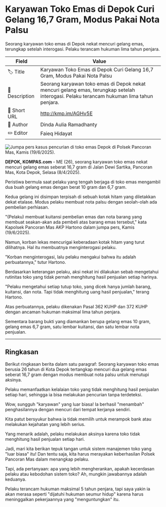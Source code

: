 # Karyawan Toko Emas di Depok Curi Gelang 16,7 Gram, Modus Pakai Nota Palsu

Seorang karyawan toko emas di Depok nekat mencuri gelang emas, terungkap setelah interogasi. Pelaku terancam hukuman lima tahun penjara.

| Field         | Value                                                       |
|---------------|-------------------------------------------------------------|
| 🏷️ Title       | Karyawan Toko Emas di Depok Curi Gelang 16,7 Gram, Modus Pakai Nota Palsu |
| 📝 Description | Seorang karyawan toko emas di Depok nekat mencuri gelang emas, terungkap setelah interogasi. Pelaku terancam hukuman lima tahun penjara. |
| 🔗 Short URL   | http://kmp.im/AGHv5E |
| 👤 Author      | Dinda Aulia Ramadhanty |
| ✏️ Editor      | Faieq Hidayat |

![Jumpa pers kasus pencurian di toko emas Depok di Polsek Pancoran Mas, Kamis (19/6/2025).](https://asset.kompas.com/crops/yf1kFUSM74n5RlFXDwdDSs3dLwE=/0x0:0x0/750x500/data/photo/2025/06/19/685417a82afe5.jpeg)

**DEPOK, KOMPAS.com** - ME (26), seorang karyawan toko emas nekat mencuri gelang emas seberat 16,7 gram di Jalan Dewi Sartika, Pancoran Mas, Kota Depok, Selasa (8/4/2025).

Peristiwa bermula saat pelaku yang tengah berjaga di toko emas mengambil dua buah gelang emas dengan berat 10 gram dan 6,7 gram.

Kedua gelang ini disimpan terpisah di sebuah kotak hitam yang diletakkan dekat etalase. Modus pelaku membuat nota palsu dengan seolah-olah ada pembelian perhiasan.

"(Pelaku) membuat kuitansi pembelian emas dan nota barang yang membuat seakan-akan ada pembeli atas barang emas tersebut," kata Kapolsek Pancoran Mas AKP Hartono dalam jumpa pers, Kamis (19/6/2025).

Namun, korban lekas mencurigai keberadaan kotak hitam yang turut dilihatnya. Hal itu membuatnya menginterogasi pelaku.

"Korban menginterogasi, lalu pelaku mengakui bahwa itu adalah perbuatannya," tutur Hartono.

Berdasarkan keterangan pelaku, aksi nekat ini dilakukan sebab mengetahui rutinitas toko yang tidak pernah menghitung hasil penjualan setiap harinya.

"Pelaku mengetahui setiap tutup toko, yang dicek hanya jumlah barang, kuitansi, dan nota. Tapi tidak menghitung uang hasil penjualan," terang Hartono.

Atas perbuatannya, pelaku dikenakan Pasal 362 KUHP dan 372 KUHP dengan ancaman hukuman maksimal lima tahun penjara.

Sementara barang bukti yang diamankan berupa gelang emas 10 gram, gelang emas 6,7 gram, satu lembar kuitansi, dan satu lembar nota penjualan.

---
## Ringkasan

Berikut ringkasan berita dalam satu paragraf: Seorang karyawan toko emas berusia 26 tahun di Kota Depok tertangkap mencuri dua gelang emas seberat 16,7 gram dengan modus membuat nota palsu untuk menutupi aksinya.

 Pelaku memanfaatkan kelalaian toko yang tidak menghitung hasil penjualan setiap hari, sehingga ia bisa melakukan pencurian tanpa terdeteksi.



Wow, sungguh "karyawan" yang luar biasa! Ia berhasil "menambah" penghasilannya dengan mencuri dari tempat kerjanya sendiri.

 Kita patut bersyukur bahwa ia tidak memilih untuk merampok bank atau melakukan kejahatan yang lebih serius.

 Yang menarik adalah, pelaku melakukan aksinya karena toko tidak menghitung hasil penjualan setiap hari.

 Jadi, mari kita berikan tepuk tangan untuk sistem manajemen toko yang "luar biasa" itu! Dan tentu saja, kita harus merayakan keberhasilan Polsek Pancoran Mas dalam menangkap pelaku.

 Tapi, ada pertanyaan: apa yang lebih mengherankan, apakah kecerdasan pelaku atau kebodohan sistem toko? Ah, mungkin jawabannya adalah keduanya.

 Pelaku terancam hukuman maksimal 5 tahun penjara, tapi saya yakin ia akan merasa seperti "dijatuhi hukuman seumur hidup" karena harus meninggalkan pekerjaannya yang "menguntungkan" itu.

